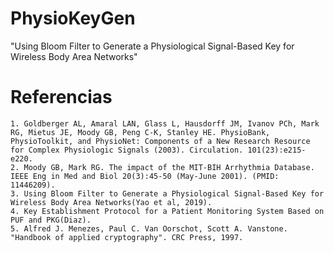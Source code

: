 # PhysioKeyGen
"Using Bloom Filter to Generate a Physiological Signal-Based Key for Wireless Body Area Networks"
# Referencias
    1. Goldberger AL, Amaral LAN, Glass L, Hausdorff JM, Ivanov PCh, Mark RG, Mietus JE, Moody GB, Peng C-K, Stanley HE. PhysioBank, PhysioToolkit, and PhysioNet: Components of a New Research Resource for Complex Physiologic Signals (2003). Circulation. 101(23):e215-e220.
    2. Moody GB, Mark RG. The impact of the MIT-BIH Arrhythmia Database. IEEE Eng in Med and Biol 20(3):45-50 (May-June 2001). (PMID: 11446209).
    3. Using Bloom Filter to Generate a Physiological Signal-Based Key for Wireless Body Area Networks(Yao et al, 2019).
    4. Key Establishment Protocol for a Patient Monitoring System Based on PUF and PKG(Diaz).
    5. Alfred J. Menezes, Paul C. Van Oorschot, Scott A. Vanstone. "Handbook of applied cryptography". CRC Press, 1997.
